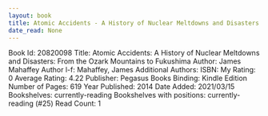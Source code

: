 ```yaml
---
layout: book
title: Atomic Accidents - A History of Nuclear Meltdowns and Disasters - From the Ozark Mountains to Fukushima
date_read: None
---
```


Book Id: 20820098
Title: Atomic Accidents: A History of Nuclear Meltdowns and Disasters: From the Ozark Mountains to Fukushima
Author: James Mahaffey
Author l-f: Mahaffey, James
Additional Authors: 
ISBN: 
My Rating: 0
Average Rating: 4.22
Publisher: Pegasus Books
Binding: Kindle Edition
Number of Pages: 619
Year Published: 2014
Date Added: 2021/03/15
Bookshelves: currently-reading
Bookshelves with positions: currently-reading (#25)
Read Count: 1

